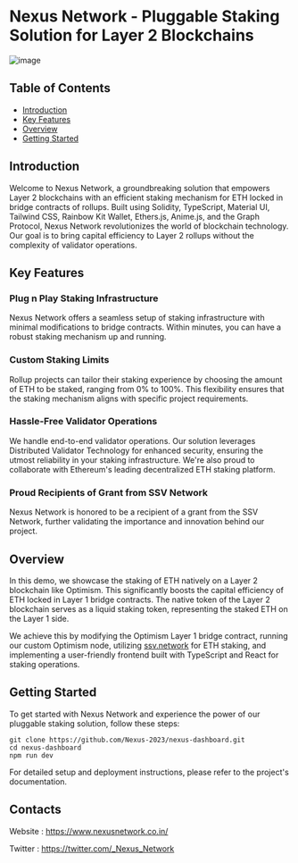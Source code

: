  
# Nexus Network - Pluggable Staking Solution for Layer 2 Blockchains
![image](https://github.com/umershaikh123/nexus-dashboard/assets/42178214/a8e7f352-fcfa-439d-8fc7-b4a6584602c5)

## Table of Contents
- [Introduction](#introduction)
- [Key Features](#key-features)
- [Overview](#overview)
- [Getting Started](#getting-started)
 

## Introduction

Welcome to Nexus Network, a groundbreaking solution that empowers Layer 2 blockchains with an efficient staking mechanism for ETH locked in bridge contracts of rollups. Built using Solidity, TypeScript, Material UI, Tailwind CSS, Rainbow Kit Wallet, Ethers.js, Anime.js, and the Graph Protocol, Nexus Network revolutionizes the world of blockchain technology. Our goal is to bring capital efficiency to Layer 2 rollups without the complexity of validator operations.

## Key Features

### Plug n Play Staking Infrastructure
Nexus Network offers a seamless setup of staking infrastructure with minimal modifications to bridge contracts. Within minutes, you can have a robust staking mechanism up and running.

### Custom Staking Limits
Rollup projects can tailor their staking experience by choosing the amount of ETH to be staked, ranging from 0% to 100%. This flexibility ensures that the staking mechanism aligns with specific project requirements.

### Hassle-Free Validator Operations
We handle end-to-end validator operations. Our solution leverages Distributed Validator Technology for enhanced security, ensuring the utmost reliability in your staking infrastructure. We're also proud to collaborate with Ethereum's leading decentralized ETH staking platform.

### Proud Recipients of Grant from SSV Network
Nexus Network is honored to be a recipient of a grant from the SSV Network, further validating the importance and innovation behind our project.

## Overview

In this demo, we showcase the staking of ETH natively on a Layer 2 blockchain like Optimism. This significantly boosts the capital efficiency of ETH locked in Layer 1 bridge contracts. The native token of the Layer 2 blockchain serves as a liquid staking token, representing the staked ETH on the Layer 1 side.

We achieve this by modifying the Optimism Layer 1 bridge contract, running our custom Optimism node, utilizing [ssv.network](https://ssv.network/) for ETH staking, and implementing a user-friendly frontend built with TypeScript and React for staking operations.

## Getting Started

To get started with Nexus Network and experience the power of our pluggable staking solution, follow these steps:

```
git clone https://github.com/Nexus-2023/nexus-dashboard.git
cd nexus-dashboard
npm run dev
```
For detailed setup and deployment instructions, please refer to the project's documentation.
 
## Contacts

Website : https://www.nexusnetwork.co.in/
 
Twitter : https://twitter.com/_Nexus_Network
